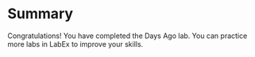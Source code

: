 # Summary

Congratulations! You have completed the Days Ago lab. You can practice more labs in LabEx to improve your skills.
